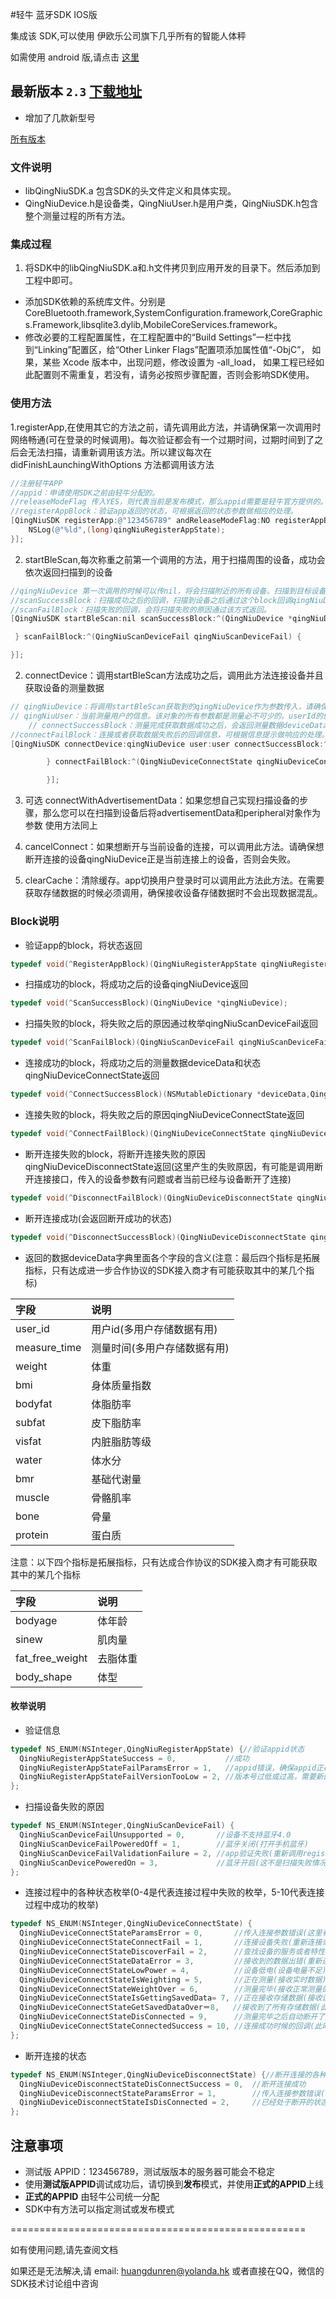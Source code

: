 
#轻牛 蓝牙SDK IOS版

集成该 SDK,可以使用 伊欧乐公司旗下几乎所有的智能人体秤

如需使用 android 版,请点击 [这里](../../../qn-ble-sdk-adnroid)


## 最新版本 `2.3` [下载地址](../../releases/download/2.3/qn-ble-sdk-ios-2.3.zip)
* 增加了几款新型号

[所有版本](../../releases)


### 文件说明
* libQingNiuSDK.a 包含SDK的头文件定义和具体实现。
* QingNiuDevice.h是设备类，QingNiuUser.h是用户类，QingNiuSDK.h包含整个测量过程的所有方法。

### 集成过程
1. 将SDK中的libQingNiuSDK.a和.h文件拷贝到应用开发的目录下。然后添加到工程中即可。
* 添加SDK依赖的系统库文件。分别是 CoreBluetooth.framework,SystemConfiguration.framework,CoreGraphics.Framework,libsqlite3.dylib,MobileCoreServices.framework。
* 修改必要的工程配置属性，在工程配置中的“Build Settings”一栏中找到“Linking”配置区，给“Other Linker Flags”配置项添加属性值“-ObjC”， 如果，某些 Xcode 版本中，出现问题，修改设置为 -all_load，
如果工程已经如此配置则不需重复，若没有，请务必按照步骤配置，否则会影响SDK使用。

### 使用方法
1.registerApp,在使用其它的方法之前，请先调用此方法，并请确保第一次调用时网络畅通(可在登录的时候调用)。每次验证都会有一个过期时间，过期时间到了之后会无法扫描，请重新调用该方法。所以建议每次在didFinishLaunchingWithOptions 方法都调用该方法
 ```objective-c
 //注册轻牛APP
 //appid：申请使用SDK之前由轻牛分配的。
 //releaseModeFlag 传入YES，则代表当前是发布模式，那么appid需要是轻牛官方提供的。传入NO：则代表当前是测试模式，appid可用@"123456789"进行测试
 //registerAppBlock：验证app返回的状态，可根据返回的状态参数做相应的处理。
 [QingNiuSDK registerApp:@"123456789" andReleaseModeFlag:NO registerAppBlock:^(QingNiuRegisterAppState qingNiuRegisterAppState) {
     NSLog(@"%ld",(long)qingNiuRegisterAppState);
 }];
 ```

2. startBleScan,每次称重之前第一个调用的方法，用于扫描周围的设备，成功会依次返回扫描到的设备
```objective-c
//qingNiuDevice 第一次调用的时候可以传nil，将会扫描附近的所有设备。扫描到目标设备之后，可以将macAddress或者name属性保存下来，以后可以指定连接该设备(注意：QingNiuPeripheral属性不支持归档，所以不能将扫描到的qingNiuDevice直接归档，如果想下次指定设备扫描，可将对应的macAddress、name属性保存，以便下次使用)
//scanSuccessBlock：扫描成功之后的回调，扫描到设备之后通过这个block回调qingNiuDevice。
//scanFailBlock：扫描失败的回调，会将扫描失败的原因通过该方式返回。
[QingNiuSDK startBleScan:nil scanSuccessBlock:^(QingNiuDevice *qingNiuDevice) {

 } scanFailBlock:^(QingNiuScanDeviceFail qingNiuScanDeviceFail) {

}];
```

2. connectDevice：调用startBleScan方法成功之后，调用此方法连接设备并且获取设备的测量数据
```objective-c
// qingNiuDevice：将调用startBleScan获取到的qingNiuDevice作为参数传入，请确保该对象的每一个属性都有值。
// qingNiuUser：当前测量用户的信息。该对象的所有参数都是测量必不可少的。userId的值请确保不同的用户有不同的值，height为身高(单位cm)，gender是性别(0:女 1:男)，birthday是出生日期，(格式：yyyy-MM-dd 如：1990-06-23)。对象可调用QingNiuUser类中的初始化方法获得。
	// connectSuccessBlock：测量完成获取数据成功之后，会返回测量数据deviceData和连接状态，如果状态是QingNiuDeviceConnectStateWeightOver，代表正常测量完毕，如果状态是QingNiuDeviceConnectStateSavedData，代表接收到的数据是存储数据，如果存储数据有多条，根据user_id进行区分。
//connectFailBlock：连接或者获取数据失败后的回调信息，可根据信息提示做响应的处理。
[QingNiuSDK connectDevice:qingNiuDevice user:user connectSuccessBlock:^(NSMutableDictionary *deviceData, QingNiuDeviceConnectState qingNiuDeviceConnectState) {

        } connectFailBlock:^(QingNiuDeviceConnectState qingNiuDeviceConnectState) {

        }];
```

3. 可选 connectWithAdvertisementData：如果您想自己实现扫描设备的步骤，那么您可以在扫描到设备后将advertisementData和peripheral对象作为参数
 使用方法同上

4. cancelConnect：如果想断开与当前设备的连接，可以调用此方法。请确保想断开连接的设备qingNiuDevice正是当前连接上的设备，否则会失败。

5. clearCache：清除缓存。app切换用户登录时可以调用此方法此方法。在需要获取存储数据的时候必须调用，确保接收设备存储数据时不会出现数据混乱。

### Block说明

* 验证app的block，将状态返回
```objective-c
typedef void(^RegisterAppBlock)(QingNiuRegisterAppState qingNiuRegisterAppState);
```

* 扫描成功的block，将成功之后的设备qingNiuDevice返回
```objective-c
typedef void(^ScanSuccessBlock)(QingNiuDevice *qingNiuDevice);
```

* 扫描失败的block，将失败之后的原因通过枚举qingNiuScanDeviceFail返回
```objective-c
typedef void(^ScanFailBlock)(QingNiuScanDeviceFail qingNiuScanDeviceFail);
```

* 连接成功的block，将成功之后的测量数据deviceData和状态qingNiuDeviceConnectState返回
```objective-c
typedef void(^ConnectSuccessBlock)(NSMutableDictionary *deviceData,QingNiuDeviceConnectState qingNiuDeviceConnectState);
```

* 连接失败的block，将失败之后的原因qingNiuDeviceConnectState返回
```objective-c
typedef void(^ConnectFailBlock)(QingNiuDeviceConnectState qingNiuDeviceConnectState);
```

* 断开连接失败的block，将断开连接失败的原因qingNiuDeviceDisconnectState返回(这里产生的失败原因，有可能是调用断开连接接口，传入的设备参数有问题或者当前已经与设备断开了连接)
```objective-c
typedef void(^DisconnectFailBlock)(QingNiuDeviceDisconnectState qingNiuDeviceDisconnectState);
```

* 断开连接成功(会返回断开成功的状态)
```objective-c
typedef void(^DisconnectSuccessBlock)(QingNiuDeviceDisconnectState qingNiuDeviceDisconnectState);
```

* 返回的数据deviceData字典里面各个字段的含义(注意：最后四个指标是拓展指标，只有达成进一步合作协议的SDK接入商才有可能获取其中的某几个指标)

|字段|说明|
|:----|:-------|
|user_id|用户id(多用户存储数据有用)
|measure_time|测量时间(多用户存储数据有用)
|weight|体重
|bmi|身体质量指数
|bodyfat|体脂肪率
|subfat|皮下脂肪率
|visfat|内脏脂肪等级
|water|体水分
|bmr|基础代谢量
|muscle|骨骼肌率
|bone|骨量
|protein|蛋白质

注意：以下四个指标是拓展指标，只有达成合作协议的SDK接入商才有可能获取其中的某几个指标

|字段|说明|
|:----|:-------|
|bodyage|体年龄
|sinew|肌肉量
|fat_free_weight|去脂体重
|body_shape|体型


#### 枚举说明
* 验证信息
```objective-c
typedef NS_ENUM(NSInteger,QingNiuRegisterAppState) {//验证appid状态
  QingNiuRegisterAppStateSuccess = 0,           //成功
  QingNiuRegisterAppStateFailParamsError = 1,   //appid错误，确保appid正确再调用一次
  QingNiuRegisterAppStateFailVersionTooLow = 2, //版本号过低或过高，需要新的SDK请联系客服
};
```

* 扫描设备失败的原因
```objective-c
typedef NS_ENUM(NSInteger,QingNiuScanDeviceFail) {
  QingNiuScanDeviceFailUnsupported = 0,       //设备不支持蓝牙4.0
  QingNiuScanDeviceFailPoweredOff = 1,        //蓝牙关闭(打开手机蓝牙)
  QingNiuScanDeviceFailValidationFailure = 2, //app验证失败(重新调用registerApp接口)
  QingNiuScanDevicePoweredOn = 3,             //蓝牙开启(这不是扫描失败情况下的枚举，为了跟以前的版本兼容，不另外添加枚举)
};
```

* 连接过程中的各种状态枚举(0-4是代表连接过程中失败的枚举，5-10代表连接过程中成功的枚举)
```objective-c
typedef NS_ENUM(NSInteger,QingNiuDeviceConnectState) {
  QingNiuDeviceConnectStateParamsError = 0,       //传入连接参数错误(这里有可能出现的参数错误包括qingNiuUser，qingNiuDevice，出现这种错误要重新扫描再连接)
  QingNiuDeviceConnectStateConnectFail = 1,       //连接设备失败(重新连接或重新扫描再连接)
  QingNiuDeviceConnectStateDiscoverFail = 2,      //查找设备的服务或者特性失败(重新连接)
  QingNiuDeviceConnectStateDataError = 3,         //接收到的数据出错(重新连接)
  QingNiuDeviceConnectStateLowPower = 4,          //设备低电(设备电量不足)
  QingNiuDeviceConnectStateIsWeighting = 5,       //正在测量(接收实时数据)
  QingNiuDeviceConnectStateWeightOver = 6,        //测量完毕(接收正常测量的数据)
  QingNiuDeviceConnectStateIsGettingSavedData= 7, //正在接收存储数据(接收设备存储的数据)
  QingNiuDeviceConnectStateGetSavedDataOver＝8,   //接收到了所有存储数据(此时deviceData的值为nil)
  QingNiuDeviceConnectStateDisConnected = 9,      //测量完毕之后自动断开了连接(此时deviceData为nil)
  QingNiuDeviceConnectStateConnectedSuccess = 10, //连接成功时候的回调(此时deviceData为nil)
};
```

* 断开连接的状态
```objective-c
typedef NS_ENUM(NSInteger,QingNiuDeviceDisconnectState) {//断开连接的各种状态
  QingNiuDeviceDisconnectStateDisConnectSuccess = 0,  //断开连接成功
  QingNiuDeviceDisconnectStateParamsError = 1,        //传入连接参数错误(比如外设为空)
  QingNiuDeviceDisconnectStateIsDisConnected = 2,     //已经处于断开的状态
};
```


## 注意事项

* 测试版 APPID：123456789，测试版版本的服务器可能会不稳定
* 使用**测试版APPID**调试成功后，请切换到**发布**模式，并使用**正式的APPID**上线
* **正式的APPID** 由轻牛公司统一分配
* SDK中有方法可以指定测试或发布模式

===================================================

如有使用问题,请先查阅文档

如果还是无法解决,请 email: huangdunren@yolanda.hk 或者直接在QQ，微信的SDK技术讨论组中咨询
